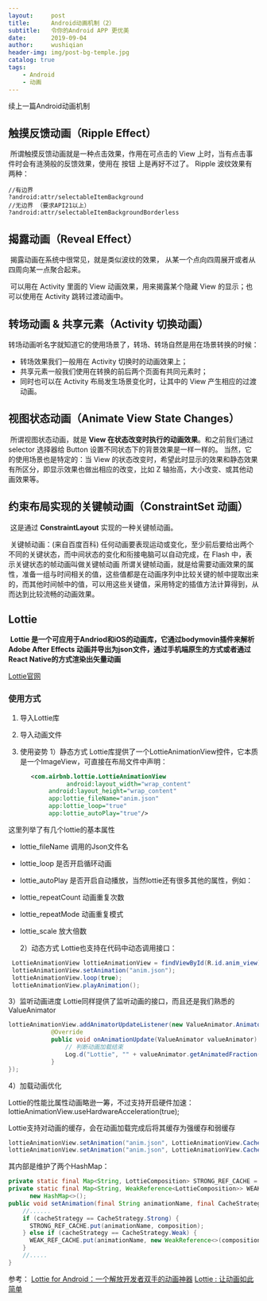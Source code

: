 ```yaml
---
layout:     post
title:      Android动画机制（2）
subtitle:   令你的Android APP 更优美
date:       2019-09-04
author:     wushiqian
header-img: img/post-bg-temple.jpg
catalog: true
tags:
    - Android
    - 动画
---
```


续上一篇Android动画机制

## 触摸反馈动画（Ripple Effect）

​		所谓触摸反馈动画就是一种点击效果，作用在可点击的 View 上时，当有点击事件时会有涟漪般的反馈效果，使用在 按钮 上是再好不过了。
Ripple 波纹效果有两种：

```
//有边界
?android:attr/selectableItemBackground
//无边界 （要求API21以上）
?android:attr/selectableItemBackgroundBorderless
```

## 揭露动画（Reveal Effect）
​		揭露动画在系统中很常见，就是类似波纹的效果， 从某一个点向四周展开或者从四周向某一点聚合起来。

​		可以用在 Activity 里面的 View 动画效果，用来揭露某个隐藏 View 的显示；也可以使用在 Activity 跳转过渡动画中。

## 转场动画 & 共享元素（Activity 切换动画）
​		转场动画听名字就知道它的使用场景了，转场、转场自然是用在场景转换的时候：

* 转场效果我们一般用在 Activity 切换时的动画效果上；
* 共享元素一般我们使用在转换的前后两个页面有共同元素时；
* 同时也可以在 Activity 布局发生场景变化时，让其中的 View 产生相应的过渡动画。

## 视图状态动画（Animate View State Changes）
​		所谓视图状态动画，就是 **View 在状态改变时执行的动画效果**。和之前我们通过 selector 选择器给 Button 设置不同状态下的背景效果是一样一样的。
​		当然，它的使用场景也是特定的：当 View 的状态改变时，希望此时显示的效果和静态效果有所区分，即显示效果也做出相应的改变，比如 Z 轴抬高，大小改变、或其他动画效果等。

## 约束布局实现的关键帧动画（ConstraintSet 动画）
​		这是通过 **ConstraintLayout** 实现的一种关键帧动画。

​		关键帧动画：(来自百度百科) 任何动画要表现运动或变化，至少前后要给出两个不同的关键状态，而中间状态的变化和衔接电脑可以自动完成，在 Flash 中，表示关键状态的帧动画叫做关键帧动画
​		所谓关键帧动画，就是给需要动画效果的属性，准备一组与时间相关的值，这些值都是在动画序列中比较关键的帧中提取出来的，而其他时间帧中的值，可以用这些关键值，采用特定的插值方法计算得到，从而达到比较流畅的动画效果。

## Lottie

​		**Lottie 是一个可应用于Andriod和iOS的动画库，它通过bodymovin插件来解析Adobe After Effects 动画并导出为json文件，通过手机端原生的方式或者通过React Native的方式渲染出矢量动画**

[Lottie官网](https://lottiefiles.com/)

### 使用方式

1. 导入Lottie库

2. 导入动画文件

3. 使用姿势
   1）静态方式
   Lottie库提供了一个LottieAnimationView控件，它本质是一个ImageView，可直接在布局文件中声明：
   
   ```xml
      <com.airbnb.lottie.LottieAnimationView
      			android:layout_width="wrap_content"
           android:layout_height="wrap_content"
           app:lottie_fileName="anim.json"
           app:lottie_loop="true"
           app:lottie_autoPlay="true"/>
   ```

这里列举了有几个lottie的基本属性

* lottie_fileName 调用的Json文件名

* lottie_loop 是否开启循环动画

* lottie_autoPlay 是否开启自动播放，当然lottie还有很多其他的属性，例如：

* lottie_repeatCount 动画重复次数

* lottie_repeatMode 动画重复模式

* lottie_scale 放大倍数
  
  
  
  2）动态方式
  Lottie也支持在代码中动态调用接口：

```java
 LottieAnimationView lottieAnimationView = findViewById(R.id.anim_view);
 lottieAnimationView.setAnimation("anim.json");
 lottieAnimationView.loop(true);
 lottieAnimationView.playAnimation();
```

3）监听动画进度
		Lottie同样提供了监听动画的接口，而且还是我们熟悉的ValueAnimator

```java
lottieAnimationView.addAnimatorUpdateListener(new ValueAnimator.AnimatorUpdateListener() {
            @Override
            public void onAnimationUpdate(ValueAnimator valueAnimator) {
                // 判断动画加载结束
                Log.d("Lottie", "" + valueAnimator.getAnimatedFraction());
            }
});
```

4）加载动画优化

Lottie的性能比属性动画略逊一筹，不过支持开启硬件加速：lottieAnimationView.useHardwareAcceleration(true);

Lottie支持对动画的缓存，会在动画加载完成后将其缓存为强缓存和弱缓存

```java
lottieAnimationView.setAnimation("anim.json", LottieAnimationView.CacheStrategy.Strong);    //强缓存
lottieAnimationView.setAnimation("anim.json", LottieAnimationView.CacheStrategy.Weak);      //弱缓存
```

其内部是维护了两个HashMap：

```java
private static final Map<String, LottieComposition> STRONG_REF_CACHE = new HashMap<>();
private static final Map<String, WeakReference<LottieComposition>> WEAK_REF_CACHE =
      new HashMap<>();
public void setAnimation(final String animationName, final CacheStrategy cacheStrategy) {
    //......
    if (cacheStrategy == CacheStrategy.Strong) {
      STRONG_REF_CACHE.put(animationName, composition);
    } else if (cacheStrategy == CacheStrategy.Weak) {
      WEAK_REF_CACHE.put(animationName, new WeakReference<>(composition));
    }
    //.....
}
```

参考：
[Lottie for Android：一个解放开发者双手的动画神器](https://www.jianshu.com/p/806219fd4d0b)
[Lottie : 让动画如此简单](https://cloud.tencent.com/developer/article/1005896。、)